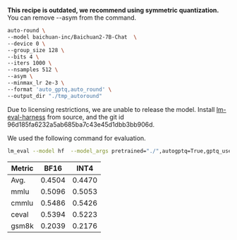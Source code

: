 **This recipe is outdated, we recommend using symmetric quantization.** You can remove --asym from the command.
```bash
auto-round \
--model baichuan-inc/Baichuan2-7B-Chat  \
--device 0 \
--group_size 128 \
--bits 4 \
--iters 1000 \
--nsamples 512 \
--asym \
--minmax_lr 2e-3 \
--format 'auto_gptq,auto_round' \
--output_dir "./tmp_autoround"
```



Due to licensing restrictions, we are unable to release the model. Install [lm-eval-harness](https://github.com/EleutherAI/lm-evaluation-harness.git) from source, and the git id 96d185fa6232a5ab685ba7c43e45d1dbb3bb906d.

We used the following command for evaluation.

~~~bash
lm_eval --model hf  --model_args pretrained="./",autogptq=True,gptq_use_triton=True,trust_remote_code=True --device cuda:0 --tasks ceval-valid,cmmlu,mmlu,gsm8k --batch_size 16 --num_fewshot 0
~~~

| Metric | BF16   | INT4   |
|--------|--------|--------|
| Avg.   | 0.4504 | 0.4470 |
| mmlu   | 0.5096 | 0.5053 |
| cmmlu  | 0.5486 | 0.5426 |
| ceval  | 0.5394 | 0.5223 |
| gsm8k  | 0.2039 | 0.2176 |
